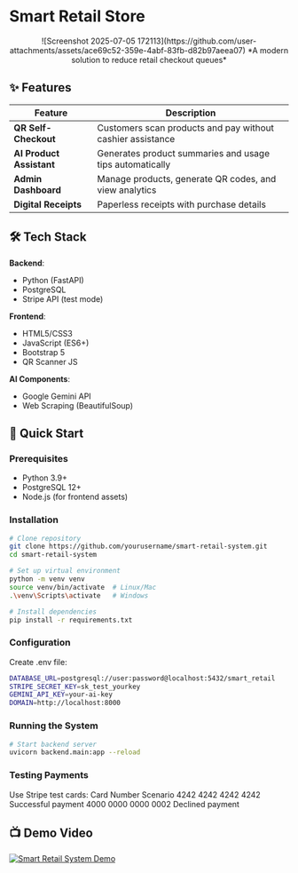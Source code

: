 # Smart Retail Store

<div align="center">
![Screenshot 2025-07-05 172113](https://github.com/user-attachments/assets/ace69c52-359e-4abf-83fb-d82b97aeea07)
*A modern solution to reduce retail checkout queues*
</div>

## ✨ Features

| Feature | Description |
|---------|-------------|
| **QR Self-Checkout** | Customers scan products and pay without cashier assistance |
| **AI Product Assistant** | Generates product summaries and usage tips automatically |
| **Admin Dashboard** | Manage products, generate QR codes, and view analytics |
| **Digital Receipts** | Paperless receipts with purchase details |

## 🛠 Tech Stack

**Backend**:
- Python (FastAPI)
- PostgreSQL
- Stripe API (test mode)

**Frontend**:
- HTML5/CSS3
- JavaScript (ES6+)
- Bootstrap 5
- QR Scanner JS

**AI Components**:
- Google Gemini API
- Web Scraping (BeautifulSoup)

## 🚀 Quick Start

### Prerequisites
- Python 3.9+
- PostgreSQL 12+
- Node.js (for frontend assets)

### Installation
```bash
# Clone repository
git clone https://github.com/yourusername/smart-retail-system.git
cd smart-retail-system

# Set up virtual environment
python -m venv venv
source venv/bin/activate  # Linux/Mac
.\venv\Scripts\activate   # Windows

# Install dependencies
pip install -r requirements.txt
```
### Configuration
Create .env file:
```bash
DATABASE_URL=postgresql://user:password@localhost:5432/smart_retail
STRIPE_SECRET_KEY=sk_test_yourkey
GEMINI_API_KEY=your-ai-key
DOMAIN=http://localhost:8000
```
### Running the System
```bash
# Start backend server
uvicorn backend.main:app --reload
```
### Testing Payments
Use Stripe test cards:
Card Number	Scenario
4242 4242 4242 4242	Successful payment
4000 0000 0000 0002	Declined payment

## 📺 Demo Video
[![Smart Retail System Demo](https://img.youtube.com/vi/FzKuPeYQEY4/0.jpg)](https://www.youtube.com/watch?v=FzKuPeYQEY4)

